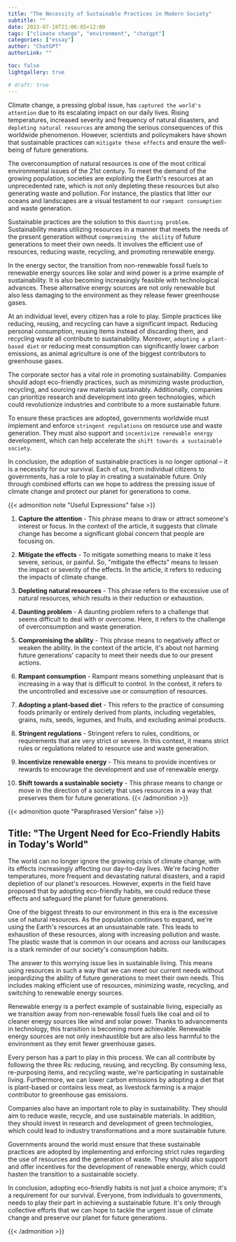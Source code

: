 ```yaml
---
title: "The Necessity of Sustainable Practices in Modern Society"
subtitle: ""
date: 2023-07-18T21:06:05+12:00
tags: ["climate change", "environment", "chatgpt"]
categories: ["essay"]
author: "ChatGPT"
authorLink: ""

toc: false
lightgallery: true

# draft: true
---
```


Climate change, a pressing global issue, has `captured the world's attention` due to its escalating impact on our daily lives. Rising temperatures, increased severity and frequency of natural disasters, and `depleting natural resources` are among the serious consequences of this worldwide phenomenon. However, scientists and policymakers have shown that sustainable practices can `mitigate these effects` and ensure the well-being of future generations.

The overconsumption of natural resources is one of the most critical environmental issues of the 21st century. To meet the demand of the growing population, societies are exploiting the Earth's resources at an unprecedented rate, which is not only depleting these resources but also generating waste and pollution. For instance, the plastics that litter our oceans and landscapes are a visual testament to our `rampant consumption` and waste generation.

Sustainable practices are the solution to this `daunting problem`. Sustainability means utilizing resources in a manner that meets the needs of the present generation without `compromising the ability` of future generations to meet their own needs. It involves the efficient use of resources, reducing waste, recycling, and promoting renewable energy.

In the energy sector, the transition from non-renewable fossil fuels to renewable energy sources like solar and wind power is a prime example of sustainability. It is also becoming increasingly feasible with technological advances. These alternative energy sources are not only renewable but also less damaging to the environment as they release fewer greenhouse gases.

At an individual level, every citizen has a role to play. Simple practices like reducing, reusing, and recycling can have a significant impact. Reducing personal consumption, reusing items instead of discarding them, and recycling waste all contribute to sustainability. Moreover, `adopting a plant-based diet` or reducing meat consumption can significantly lower carbon emissions, as animal agriculture is one of the biggest contributors to greenhouse gases.

The corporate sector has a vital role in promoting sustainability. Companies should adopt eco-friendly practices, such as minimizing waste production, recycling, and sourcing raw materials sustainably. Additionally, companies can prioritize research and development into green technologies, which could revolutionize industries and contribute to a more sustainable future.

To ensure these practices are adopted, governments worldwide must implement and enforce `stringent regulations` on resource use and waste generation. They must also support and `incentivize renewable energy` development, which can help accelerate the `shift towards a sustainable society`.

In conclusion, the adoption of sustainable practices is no longer optional – it is a necessity for our survival. Each of us, from individual citizens to governments, has a role to play in creating a sustainable future. Only through combined efforts can we hope to address the pressing issue of climate change and protect our planet for generations to come.


{{< admonition note "Useful Expressions" false >}}
1. **Capture the attention** - This phrase means to draw or attract someone's interest or focus. In the context of the article, it suggests that climate change has become a significant global concern that people are focusing on.

1. **Mitigate the effects** - To mitigate something means to make it less severe, serious, or painful. So, "mitigate the effects" means to lessen the impact or severity of the effects. In the article, it refers to reducing the impacts of climate change.

1. **Depleting natural resources** - This phrase refers to the excessive use of natural resources, which results in their reduction or exhaustion.

1. **Daunting problem** - A daunting problem refers to a challenge that seems difficult to deal with or overcome. Here, it refers to the challenge of overconsumption and waste generation.

1. **Compromising the ability** - This phrase means to negatively affect or weaken the ability. In the context of the article, it's about not harming future generations' capacity to meet their needs due to our present actions.

1. **Rampant consumption** - Rampant means something unpleasant that is increasing in a way that is difficult to control. In the context, it refers to the uncontrolled and excessive use or consumption of resources.

1. **Adopting a plant-based diet** - This refers to the practice of consuming foods primarily or entirely derived from plants, including vegetables, grains, nuts, seeds, legumes, and fruits, and excluding animal products.

1. **Stringent regulations** - Stringent refers to rules, conditions, or requirements that are very strict or severe. In this context, it means strict rules or regulations related to resource use and waste generation.

1. **Incentivize renewable energy** - This means to provide incentives or rewards to encourage the development and use of renewable energy.

1. **Shift towards a sustainable society** - This phrase means to change or move in the direction of a society that uses resources in a way that preserves them for future generations.
{{< /admonition >}}


{{< admonition quote "Paraphrased Version" false >}}
## Title: "The Urgent Need for Eco-Friendly Habits in Today's World"

The world can no longer ignore the growing crisis of climate change, with its effects increasingly affecting our day-to-day lives. We're facing hotter temperatures, more frequent and devastating natural disasters, and a rapid depletion of our planet's resources. However, experts in the field have proposed that by adopting eco-friendly habits, we could reduce these effects and safeguard the planet for future generations.

One of the biggest threats to our environment in this era is the excessive use of natural resources. As the population continues to expand, we're using the Earth's resources at an unsustainable rate. This leads to exhaustion of these resources, along with increasing pollution and waste. The plastic waste that is common in our oceans and across our landscapes is a stark reminder of our society's consumption habits.

The answer to this worrying issue lies in sustainable living. This means using resources in such a way that we can meet our current needs without jeopardizing the ability of future generations to meet their own needs. This includes making efficient use of resources, minimizing waste, recycling, and switching to renewable energy sources.

Renewable energy is a perfect example of sustainable living, especially as we transition away from non-renewable fossil fuels like coal and oil to cleaner energy sources like wind and solar power. Thanks to advancements in technology, this transition is becoming more achievable. Renewable energy sources are not only inexhaustible but are also less harmful to the environment as they emit fewer greenhouse gases.

Every person has a part to play in this process. We can all contribute by following the three Rs: reducing, reusing, and recycling. By consuming less, re-purposing items, and recycling waste, we're participating in sustainable living. Furthermore, we can lower carbon emissions by adopting a diet that is plant-based or contains less meat, as livestock farming is a major contributor to greenhouse gas emissions.

Companies also have an important role to play in sustainability. They should aim to reduce waste, recycle, and use sustainable materials. In addition, they should invest in research and development of green technologies, which could lead to industry transformations and a more sustainable future.

Governments around the world must ensure that these sustainable practices are adopted by implementing and enforcing strict rules regarding the use of resources and the generation of waste. They should also support and offer incentives for the development of renewable energy, which could hasten the transition to a sustainable society.

In conclusion, adopting eco-friendly habits is not just a choice anymore; it's a requirement for our survival. Everyone, from individuals to governments, needs to play their part in achieving a sustainable future. It's only through collective efforts that we can hope to tackle the urgent issue of climate change and preserve our planet for future generations.

{{< /admonition >}}
